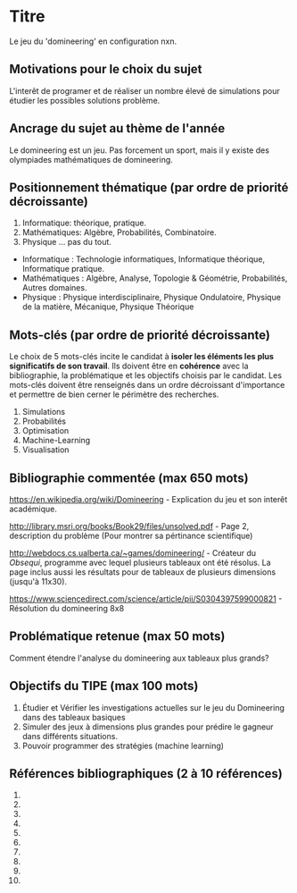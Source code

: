 # Titre
Le jeu du 'domineering' en configuration nxn.

## Motivations pour le choix du sujet
L'interêt de programer et de réaliser un nombre élevé de simulations pour étudier les possibles solutions problème.

## Ancrage du sujet au thème de l'année
Le domineering est un jeu.
Pas forcement un sport, mais il y existe des olympiades mathématiques de domineering.

## Positionnement thématique (par ordre de priorité décroissante)

1. Informatique: théorique, pratique.
2. Mathématiques: Algèbre, Probabilités, Combinatoire.
3. Physique ... pas du tout.

- Informatique : Technologie informatiques, Informatique théorique, Informatique pratique.
- Mathématiques : Algèbre, Analyse, Topologie & Géométrie, Probabilités, Autres domaines.
- Physique : Physique interdisciplinaire, Physique Ondulatoire, Physique de la matière, Mécanique, Physique Théorique


## Mots-clés (par ordre de priorité décroissante)

Le choix de 5 mots-clés incite le candidat à **isoler les éléments les plus significatifs de son travail**. Ils doivent être en **cohérence** avec la bibliographie, la problématique et les objectifs choisis par le candidat. Les mots-clés doivent être renseignés dans un ordre décroissant d'importance et permettre de bien cerner le périmètre des recherches.

1. Simulations
2. Probabilités
3. Optimisation
4. Machine-Learning
5. Visualisation


## Bibliographie commentée (max 650 mots)

https://en.wikipedia.org/wiki/Domineering - Explication du jeu et son interêt académique.

http://library.msri.org/books/Book29/files/unsolved.pdf - Page 2, description du problème (Pour montrer sa pértinance scientifique)

http://webdocs.cs.ualberta.ca/~games/domineering/ - Créateur du _Obsequi_, programme avec lequel plusieurs tableaux ont été
résolus. La page inclus aussi les résultats pour de tableaux de plusieurs dimensions (jusqu'à 11x30).

https://www.sciencedirect.com/science/article/pii/S0304397599000821 - Résolution du domineering 8x8

## Problématique retenue (max 50 mots)

Comment étendre l'analyse du domineering aux tableaux plus grands? 

## Objectifs du TIPE (max 100 mots)

1. Étudier et Vérifier les investigations actuelles sur le jeu du Domineering dans des tableaux basiques
2. Simuler des jeux à dimensions plus grandes pour prédire le gagneur dans différents situations.
3. Pouvoir programmer des stratégies (machine learning)


## Références bibliographiques (2 à 10 références)

1. 
2. 
3. 
4. 
5. 
6. 
7. 
8. 
9. 
10. 

